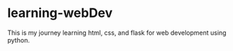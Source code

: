 # learning-webDev
This is my journey learning html, css, and flask for web development using python.
